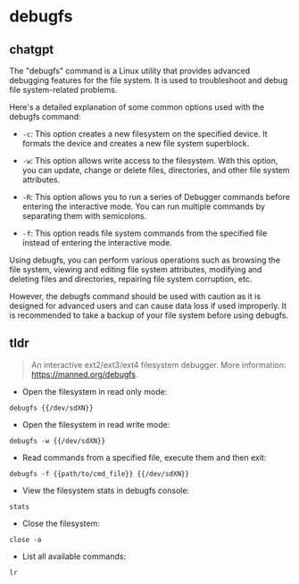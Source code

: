 # debugfs 
## chatgpt 
The "debugfs" command is a Linux utility that provides advanced debugging features for the file system. It is used to troubleshoot and debug file system-related problems.

Here's a detailed explanation of some common options used with the debugfs command:

- `-c`: This option creates a new filesystem on the specified device. It formats the device and creates a new file system superblock.

- `-w`: This option allows write access to the filesystem. With this option, you can update, change or delete files, directories, and other file system attributes.

- `-R`: This option allows you to run a series of Debugger commands before entering the interactive mode. You can run multiple commands by separating them with semicolons.

- `-f`: This option reads file system commands from the specified file instead of entering the interactive mode.

Using debugfs, you can perform various operations such as browsing the file system, viewing and editing file system attributes, modifying and deleting files and directories, repairing file system corruption, etc.

However, the debugfs command should be used with caution as it is designed for advanced users and can cause data loss if used improperly. It is recommended to take a backup of your file system before using debugfs. 

## tldr 
 
> An interactive ext2/ext3/ext4 filesystem debugger.
> More information: <https://manned.org/debugfs>.

- Open the filesystem in read only mode:

`debugfs {{/dev/sdXN}}`

- Open the filesystem in read write mode:

`debugfs -w {{/dev/sdXN}}`

- Read commands from a specified file, execute them and then exit:

`debugfs -f {{path/to/cmd_file}} {{/dev/sdXN}}`

- View the filesystem stats in debugfs console:

`stats`

- Close the filesystem:

`close -a`

- List all available commands:

`lr`
